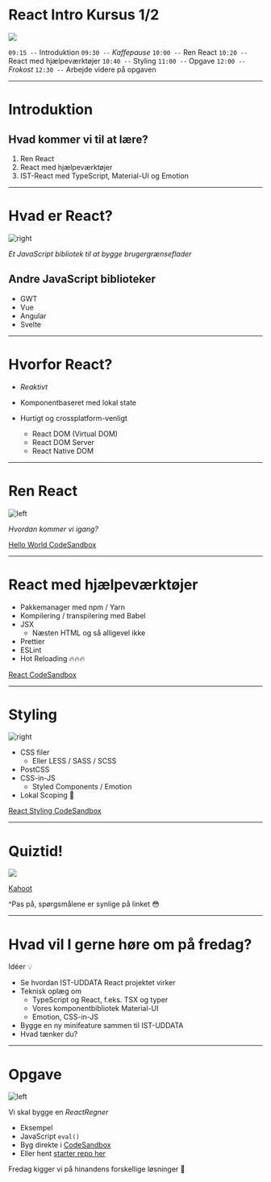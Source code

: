 # React Intro Kursus 1/2

![](images/thor-alvis-sgrCLKYdw5g-unsplash.jpg)

`09:15 --` Introduktion
`09:30 --` _Kaffepause_
`10:00 --` Ren React
`10:20 --` React med hjælpeværktøjer
`10:40 --` Styling
`11:00 --` Opgave
`12:00 --` _Frokost_
`12:30 --` Arbejde videre på opgaven

---

# Introduktion

## Hvad kommer vi til at lære?

1. Ren React
2. React med hjælpeværktøjer
3. IST-React med TypeScript, Material-UI og Emotion

---

# Hvad er React?

![right](images/jaredd-craig-HH4WBGNyltc-unsplash.jpg)

_Et JavaScript bibliotek til at bygge brugergrænseflader_

## Andre JavaScript biblioteker

- GWT
- Vue
- Angular
- Svelte

---

# Hvorfor React?

- _Reaktivt_
- Komponentbaseret med lokal state
- Hurtigt og crossplatform-venligt

  - React DOM (Virtual DOM)
  - React DOM Server
  - React Native DOM

---

# Ren React

![left](images/rob-schreckhise-8zdEgWg5JAA-unsplash.jpg)

_Hvordan kommer vi igang?_

[Hello World CodeSandbox](https://codesandbox.io/s/1-ren-react-pce83)

---

# React med hjælpeværktøjer

- Pakkemanager med npm / Yarn
- Kompilering / transpilering med Babel
- JSX
  - Næsten HTML og så alligevel ikke
- Prettier
- ESLint
- Hot Reloading 🔥🔥🔥

[React CodeSandbox](https://codesandbox.io/s/2-react-med-hjaelpevaerktojer-2zti8)

---

# Styling

![right](images/zane-lee-F3MmVPH9iLY-unsplash.jpg)

- CSS filer
  - Eller LESS / SASS / SCSS
- PostCSS
- CSS-in-JS
  - Styled Components / Emotion
- Lokal Scoping 👼

[React Styling CodeSandbox](https://codesandbox.io/s/3-react-styling-7rlwk)

---

# Quiztid!

![](images/rachel-o3tIY5pIork-unsplash.jpg)

[Kahoot](https://create.kahoot.it/details/react-intro-quiz/d1c20df9-df6a-4473-8cfd-cdd299f7bd04)

^Pas på, spørgsmålene er synlige på linket 😳

---

# Hvad vil I gerne høre om på fredag?

Idéer 💡

- Se hvordan IST-UDDATA React projektet virker
- Teknisk oplæg om
  - TypeScript og React, f.eks. TSX og typer
  - Vores komponentbibliotek Material-UI
  - Emotion, CSS-in-JS
- Bygge en ny minifeature sammen til IST-UDDATA
- Hvad tænker du?

---

# Opgave

![left](images/annie-spratt-r_m-JKJVto0-unsplash.jpg)

Vi skal bygge en _ReactRegner_

- Eksempel
- JavaScript `eval()`
- Byg direkte i [CodeSandbox](https://codesandbox.io/s/github/mellson/react-intro-opgave)
- Eller hent [starter repo her](https://github.com/mellson/react-intro-opgave)

Fredag kigger vi på hinandens forskellige løsninger 🎉
